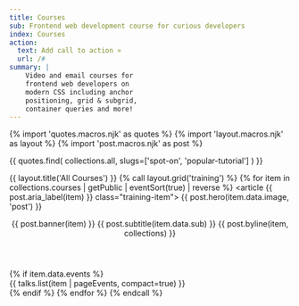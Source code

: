 ```yaml
---
title: Courses
sub: Frontend web development course for curious developers
index: Courses
action:
  text: Add call to action »
  url: /#
summary: |
    Video and email courses for
    frontend web developers on
    modern CSS including anchor
    positioning, grid & subgrid,
    container queries and more!
---
```


{% import 'quotes.macros.njk' as quotes %}
{% import 'layout.macros.njk' as layout %}
{% import 'post.macros.njk' as post %}

{{ quotes.find(
  collections.all,
  slugs=['spot-on', 'popular-tutorial']
) }}

{{ layout.title('All Courses') }}
{% call layout.grid('training') %}
    {% for item in collections.courses | getPublic | eventSort(true) | reverse %}
    <article {{ post.aria_label(item) }} class="training-item">
      {{ post.hero(item.data.image, 'post') }}
      <header class="training-header">
        {{ post.banner(item) }}
        {{ post.subtitle(item.data.sub) }}
        {{ post.byline(item, collections) }}
      </header>
      {% if item.data.events %}
        <div class="training-detail">
          {{ talks.list(item | pageEvents, compact=true) }}
        </div>
      {% endif %}
    </article>
  {% endfor %}
{% endcall %}
